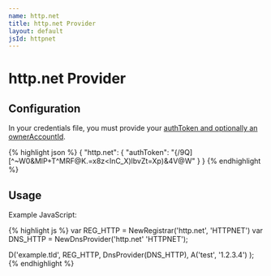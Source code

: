 ```yaml
---
name: http.net
title: http.net Provider
layout: default
jsId: httpnet
---
```

# http.net Provider

## Configuration
In your credentials file, you must provide your [authToken and optionally an ownerAccountId](https://www.http.net/docs/api/#requests-and-authentication).

{% highlight json %}
{
  "http.net": {
    "authToken": "{/9Q][^~W0&MlP+T^MRF@K.=x8z<InC_X)lbvZt=Xp)&4V@W"
  }
}
{% endhighlight %}

## Usage
Example JavaScript:

{% highlight js %}
var REG_HTTP = NewRegistrar('http.net', 'HTTPNET')
var DNS_HTTP = NewDnsProvider('http.net' 'HTTPNET');

D('example.tld', REG_HTTP, DnsProvider(DNS_HTTP),
    A('test', '1.2.3.4')
);
{% endhighlight %}
